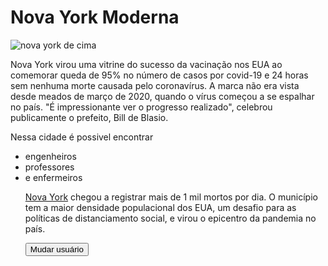 <html>
  <head>
    <meta charset="utf-8">
    <link href="imagem/centralizar-imagem.css" rel="stylesheet" /> 
    <link href="estilos/cor-pagina.css" rel="stylesheet" />
    <link href="estilos/red.css" rel="stylesheet" />
     <link href="estilos/fonte.css" rel="stylesheet" />
    <link href="estilos/separando.css" rel="stylesheet" />
    <link rel="preconnect" href="https://fonts.gstatic.com">
<link href="https://fonts.googleapis.com/css2?family=Open+Sans:sans-serif,300&display=swap" rel="stylesheet"> 
    <title>Minha página de teste</title>
  </head>
  <body>
  <h1> Nova York Moderna  </h1> 
<img src="imagens/novayork.jpeg" alt="nova york de cima">
 <p> Nova York virou uma vitrine do sucesso da vacinação nos EUA ao comemorar queda de 95% no número de casos por covid-19 e 24 horas sem nenhuma morte causada pelo coronavírus. A marca não era vista desde meados de março de 2020, quando o vírus começou a se espalhar no país. "É impressionante ver o progresso realizado", celebrou publicamente o prefeito, Bill de Blasio.</p>
    <p> Nessa cidade é possivel encontrar</p>
    <ul>
    <li>  engenheiros </li>
    <li> professores </li>
    <li> e enfermeiros </li>
    <p> <a href="https://www.correiobraziliense.com.br/mundo/2021/06/4929187-nova-york-tem-1-dia-sem-mortes-e-vira-vitrine-do-sucesso-da-vacinacao.html"> Nova York</a> chegou a registrar mais de 1 mil mortos por dia. O município tem a maior densidade populacional dos EUA, um desafio para as políticas de distanciamento social, e virou o epicentro da pandemia no país. 
    </p>
    <button>Mudar usuário</button>
  <script src="scripts/main.js"></script>
  </body>
 </html> 
